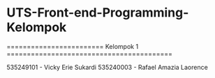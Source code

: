 # UTS-Front-end-Programming-Kelompok
======================== Kelompok 1 =========================================

535249101 - Vicky Erie Sukardi 
535240003 - Rafael Amazia Laorence

